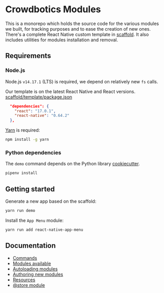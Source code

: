 # Crowdbotics Modules

This is a monorepo which holds the source code for the various modules we built,
for tracking purposes and to ease the creation of new ones. There's a complete React Native custom template in [scaffold](/scaffold). It also includes utilities for modules installation and removal.

## Requirements

### Node.js

Node.js `v14.17.1` (LTS) is required, we depend on relatively new `fs` calls.

Our template is on the latest React Native and React versions.
[scaffold/template/package.json](/scaffold/template/package.json)

```json
  "dependencies": {
    "react": "17.0.1",
    "react-native": "0.64.2"
  },
```

[Yarn](https://yarnpkg.com/) is required:

```sh
npm install -g yarn
```

### Python dependencies

The `demo` command depends on the Python library [cookiecutter](https://github.com/cookiecutter/cookiecutter).

```sh
pipenv install
```

## Getting started

Generate a new app based on the scaffold:

```sh
yarn run demo
```

Install the `App Menu` module:

```sh
yarn run add react-native-app-menu
```

## Documentation

- [Commands](/docs/commands.md)
- [Modules available](/docs/modules.md)
- [Autoloading modules](/docs/autoloading.md)
- [Authoring new modules](/docs/authoring.md)
- [Resources](/docs/resources.md)
- [@store module](/docs/store.md)
